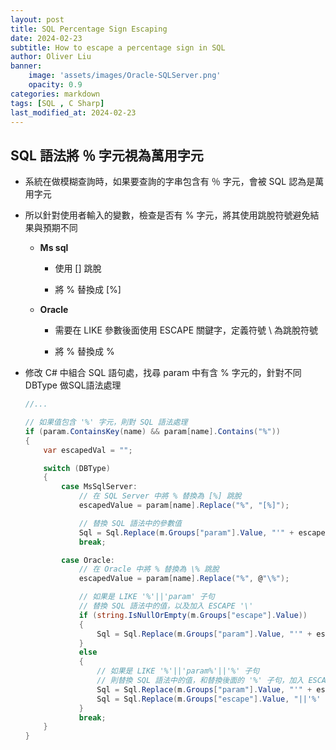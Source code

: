 ```yaml
---
layout: post
title: SQL Percentage Sign Escaping
date: 2024-02-23
subtitle: How to escape a percentage sign in SQL
author: Oliver Liu
banner:
    image: 'assets/images/Oracle-SQLServer.png'
    opacity: 0.9
categories: markdown
tags: [SQL , C Sharp]
last_modified_at: 2024-02-23
--- 
```



## SQL 語法將 ％ 字元視為萬用字元  

- 系統在做模糊查詢時，如果要查詢的字串包含有 ％ 字元，會被 SQL 認為是萬用字元  

- 所以針對使用者輸入的變數，檢查是否有 % 字元，將其使用跳脫符號避免結果與預期不同  
    - **Ms sql**  
        - 使用 [] 跳脫  
        
        - 將 % 替換成 [%]  
        
    - **Oracle**  
        - 需要在 LIKE 參數後面使用 ESCAPE 關鍵字，定義符號 \ 為跳脫符號  
        
        - 將 % 替換成 \%  

- 修改 C# 中組合 SQL 語句處，找尋 param 中有含 % 字元的，針對不同 DBType 做SQL語法處理  

    ```csharp
    //...

    // 如果值包含 '%' 字元，則對 SQL 語法處理
    if (param.ContainsKey(name) && param[name].Contains("%"))
    {
        var escapedVal = "";

        switch (DBType)
        {
            case MsSqlServer:
                // 在 SQL Server 中將 % 替換為 [%] 跳脫
                escapedValue = param[name].Replace("%", "[%]");

                // 替換 SQL 語法中的參數值
                Sql = Sql.Replace(m.Groups["param"].Value, "'" + escapedVal + "'");
                break;

            case Oracle:
                // 在 Oracle 中將 % 替換為 \% 跳脫
                escapedValue = param[name].Replace("%", @"\%");

                // 如果是 LIKE '%'||'param' 子句
                // 替換 SQL 語法中的值，以及加入 ESCAPE '\'
                if (string.IsNullOrEmpty(m.Groups["escape"].Value))
                {
                    Sql = Sql.Replace(m.Groups["param"].Value, "'" + escapedVal + "' ESCAPE '\\'");
                }
                else
                {
                    // 如果是 LIKE '%'||'param%'||'%' 子句
                    // 則替換 SQL 語法中的值，和替換後面的 '%' 子句，加入 ESCAPE '\'
                    Sql = Sql.Replace(m.Groups["param"].Value, "'" + escapedVal + "'");
                    Sql = Sql.Replace(m.Groups["escape"].Value, "||'%' ESCAPE '\\'");
                }
                break;
        }
    }
    ```
